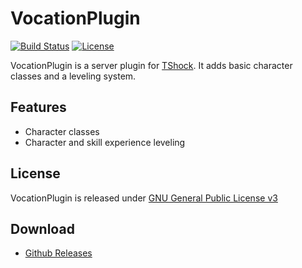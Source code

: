 VocationPlugin
========
[![Build Status](https://travis-ci.org/hastinbe/VocationPlugin.svg?branch=master)](https://travis-ci.org/hastinbe/VocationPlugin)
[![License](http://img.shields.io/:license-GPLv3-blue.svg)](http://www.gnu.org/licenses/gpl-3.0.en.html)

VocationPlugin is a server plugin for [TShock](https://github.com/NyxStudios/TShock). It adds basic character classes and a leveling system.

## Features

* Character classes
* Character and skill experience leveling

## License
VocationPlugin is released under [GNU General Public License v3](https://github.com/hastinbe/VocationPlugin/LICENSE)

## Download

* [Github Releases](https://github.com/hastinbe/VocationPlugin/releases)

